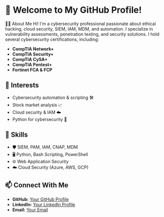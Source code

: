 # 🚀 Welcome to My GitHub Profile!

👨‍💻 About Me
Hi! I'm a cybersecurity professional passionate about ethical hacking, cloud security, SIEM, IAM, MDM, and automation. 
I specialize in vulnerability assessments, penetration testing, and security solutions. I hold several cybersecurity certifications, 
including:
- **CompTIA Network+**
- **CompTIA Security+**
- **CompTIA CySA+**
- **CompTIA Pentest+**
- **Fortinet FCA & FCP**

## 📌 Interests
- Cybersecurity automation & scripting 🛠️
- Stock market analysis 📈
- Cloud security & IAM ☁️
- Python for cybersecurity 🐍

## 📜 Skills
- 🛡️ SIEM, PAM, IAM, CNAP, MDM
- 🖥️ Python, Bash Scripting, PowerShell
- 🌐 Web Application Security
- ☁️ Cloud Security (Azure, AWS, GCP)

## 📫 Connect With Me
- **GitHub:** [Your GitHub Profile](#)
- **LinkedIn:** [Your LinkedIn Profile](#)
- **Email:** [Your Email](#)
